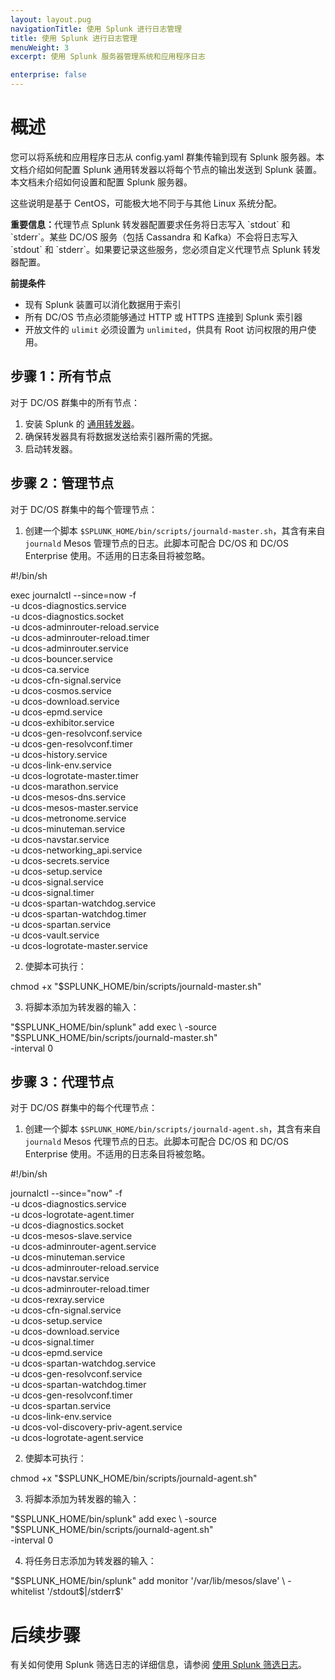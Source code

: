 ```yaml
---
layout: layout.pug
navigationTitle: 使用 Splunk 进行日志管理
title: 使用 Splunk 进行日志管理
menuWeight: 3
excerpt: 使用 Splunk 服务器管理系统和应用程序日志

enterprise: false
---
```


# 概述
您可以将系统和应用程序日志从 config.yaml 群集传输到现有 Splunk 服务器。本文档介绍如何配置 Splunk 通用转发器以将每个节点的输出发送到 Splunk 装置。本文档未介绍如何设置和配置 Splunk 服务器。

这些说明是基于 CentOS，可能极大地不同于与其他 Linux 系统分配。

<p class="message--important"><strong>重要信息：</strong>代理节点 Splunk 转发器配置要求任务将日志写入 `stdout` 和 `stderr`。某些 DC/OS 服务（包括 Cassandra 和 Kafka）不会将日志写入 `stdout` 和 `stderr`。如果要记录这些服务，您必须自定义代理节点 Splunk 转发器配置。</p>

**前提条件**

* 现有 Splunk 装置可以消化数据用于索引
* 所有 DC/OS 节点必须能够通过 HTTP 或 HTTPS 连接到 Splunk 索引器
* 开放文件的 `ulimit` 必须设置为 `unlimited`，供具有 Root 访问权限的用户使用。

## 步骤 1：所有节点

对于 DC/OS 群集中的所有节点：

1. 安装 Splunk 的 [通用转发器][2]。
2. 确保转发器具有将数据发送给索引器所需的凭据。
3. 启动转发器。

## 步骤 2：管理节点

对于 DC/OS 群集中的每个管理节点：

1. 创建一个脚本 `$SPLUNK_HOME/bin/scripts/journald-master.sh`，其含有来自 `journald` Mesos 管理节点的日志。此脚本可配合 DC/OS 和 DC/OS Enterprise 使用。不适用的日志条目将被忽略。

 #!/bin/sh

 exec journalctl --since=now -f \
 -u dcos-diagnostics.service \
 -u dcos-diagnostics.socket \
 -u dcos-adminrouter-reload.service \
 -u dcos-adminrouter-reload.timer \
 -u dcos-adminrouter.service \
 -u dcos-bouncer.service \
 -u dcos-ca.service \
 -u dcos-cfn-signal.service \
 -u dcos-cosmos.service \
 -u dcos-download.service \
 -u dcos-epmd.service \
 -u dcos-exhibitor.service \
 -u dcos-gen-resolvconf.service \
 -u dcos-gen-resolvconf.timer \
 -u dcos-history.service \
 -u dcos-link-env.service \
 -u dcos-logrotate-master.timer \
 -u dcos-marathon.service \
 -u dcos-mesos-dns.service \
 -u dcos-mesos-master.service \
 -u dcos-metronome.service \
 -u dcos-minuteman.service \
 -u dcos-navstar.service \
 -u dcos-networking_api.service \
 -u dcos-secrets.service \
 -u dcos-setup.service \
 -u dcos-signal.service \
 -u dcos-signal.timer \
 -u dcos-spartan-watchdog.service \
 -u dcos-spartan-watchdog.timer \
 -u dcos-spartan.service \
 -u dcos-vault.service \
 -u dcos-logrotate-master.service

2. 使脚本可执行：

 chmod +x "$SPLUNK_HOME/bin/scripts/journald-master.sh" 

3. 将脚本添加为转发器的输入：

 "$SPLUNK_HOME/bin/splunk" add exec \
 -source "$SPLUNK_HOME/bin/scripts/journald-master.sh" \
 -interval 0

## 步骤 3：代理节点

对于 DC/OS 群集中的每个代理节点：

1. 创建一个脚本 `$SPLUNK_HOME/bin/scripts/journald-agent.sh`，其含有来自 `journald` Mesos 代理节点的日志。此脚本可配合 DC/OS 和 DC/OS Enterprise 使用。不适用的日志条目将被忽略。

 #!/bin/sh

 journalctl --since="now" -f \
 -u dcos-diagnostics.service \
 -u dcos-logrotate-agent.timer \
 -u dcos-diagnostics.socket \
 -u dcos-mesos-slave.service \
 -u dcos-adminrouter-agent.service \
 -u dcos-minuteman.service \
 -u dcos-adminrouter-reload.service \
 -u dcos-navstar.service \
 -u dcos-adminrouter-reload.timer \
 -u dcos-rexray.service \
 -u dcos-cfn-signal.service \
 -u dcos-setup.service \
 -u dcos-download.service \
 -u dcos-signal.timer \
 -u dcos-epmd.service \
 -u dcos-spartan-watchdog.service \
 -u dcos-gen-resolvconf.service \
 -u dcos-spartan-watchdog.timer \
 -u dcos-gen-resolvconf.timer \
 -u dcos-spartan.service \
 -u dcos-link-env.service \
 -u dcos-vol-discovery-priv-agent.service \
 -u dcos-logrotate-agent.service

2. 使脚本可执行：

 chmod +x "$SPLUNK_HOME/bin/scripts/journald-agent.sh" 

3. 将脚本添加为转发器的输入：

 "$SPLUNK_HOME/bin/splunk" add exec \
 -source "$SPLUNK_HOME/bin/scripts/journald-agent.sh" \
 -interval 0

4. 将任务日志添加为转发器的输入：

 "$SPLUNK_HOME/bin/splunk" add monitor '/var/lib/mesos/slave' \
 -whitelist '/stdout$|/stderr$' 




# 后续步骤

有关如何使用 Splunk 筛选日志的详细信息，请参阅 [使用 Splunk 筛选日志][3]。

 [2]: http://www.splunk.com/en_us/download/universal-forwarder.html
 [3]: ../filter-splunk/
